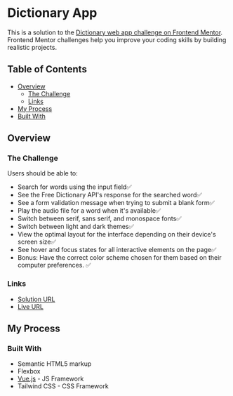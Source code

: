 # Dictionary App

This is a solution to the [Dictionary web app challenge on Frontend Mentor](https://www.frontendmentor.io/challenges/dictionary-web-app-h5wwnyuKFL). Frontend Mentor challenges help you improve your coding skills by building realistic projects.

## Table of Contents

- [Overview](#overview)
  - [The Challenge](#the-challenge)
  - [Links](#links)
- [My Process](#my-process)
- [Built With](#built-with)

## Overview

### The Challenge

Users should be able to:

- Search for words using the input field✅
- See the Free Dictionary API's response for the searched word✅
- See a form validation message when trying to submit a blank form✅
- Play the audio file for a word when it's available✅
- Switch between serif, sans serif, and monospace fonts✅
- Switch between light and dark themes✅
- View the optimal layout for the interface depending on their device's screen size✅
- See hover and focus states for all interactive elements on the page✅
- Bonus: Have the correct color scheme chosen for them based on their computer preferences. ✅

### Links

- [Solution URL](https://github.com/advn1/dictionary-app)
- [Live URL](https://advn-dictionary.netlify.app/)

## My Process

### Built With

- Semantic HTML5 markup
- Flexbox
- [Vue.js](https://vuejs.org/) - JS Framework
- Tailwind CSS - CSS Framework
